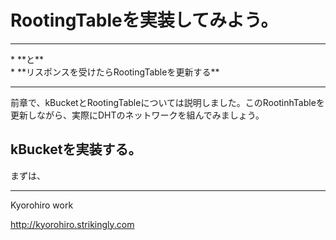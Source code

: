 # RootingTableを実装してみよう。
<hr>
* **と**
<br>
* **リスポンスを受けたらRootingTableを更新する**
<br>
<hr>

前章で、kBucketとRootingTableについては説明しました。このRootinhTableを更新しながら、実際にDHTのネットワークを組んでみましょう。


## kBucketを実装する。
まずは、



-------
Kyorohiro work

http://kyorohiro.strikingly.com
